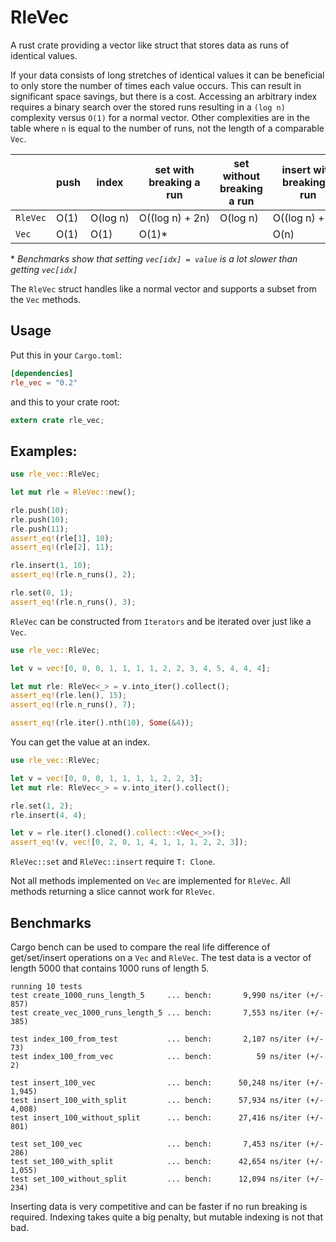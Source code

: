 # RleVec

A rust crate providing a vector like struct that stores data as runs of identical values.

If your data consists of long stretches of identical values it can be beneficial to only store
the number of times each value occurs. This can result in significant space savings, but there
is a cost. Accessing an arbitrary index requires a binary search over the stored runs resulting
in a `(log n)` complexity versus `O(1)` for a normal vector. Other complexities are in the table
where `n` is equal to the number of runs, not the length of a comparable `Vec`.

|        |push|index   |set with breaking a run|set without breaking a run|insert with breaking a run|insert without breaking a run|
|--------|----|--------|-----------------------|--------------------------|--------------------------|-----------------------------|
|`RleVec`|O(1)|O(log&nbsp;n)|O((log&nbsp;n)&nbsp;+&nbsp;2n)|O(log&nbsp;n)|O((log&nbsp;n)&nbsp;+&nbsp;2n)|O((log&nbsp;n)&nbsp;+&nbsp;n)|
|`Vec`|O(1)|O(1)|O(1)*| |O(n)| |

 \* *Benchmarks show that setting `vec[idx] = value` is a lot slower than getting `vec[idx]`*

 The `RleVec` struct handles like a normal vector and supports a subset from the `Vec` methods.

## Usage

Put this in your `Cargo.toml`:

```toml
[dependencies]
rle_vec = "0.2"
```

and this to your crate root:

```rust
extern crate rle_vec;
```

## Examples:
```rust
use rle_vec::RleVec;

let mut rle = RleVec::new();

rle.push(10);
rle.push(10);
rle.push(11);
assert_eq!(rle[1], 10);
assert_eq!(rle[2], 11);

rle.insert(1, 10);
assert_eq!(rle.n_runs(), 2);

rle.set(0, 1);
assert_eq!(rle.n_runs(), 3);
```

`RleVec` can be constructed from `Iterators` and be iterated over just like a `Vec`.

```rust
use rle_vec::RleVec;

let v = vec![0, 0, 0, 1, 1, 1, 1, 2, 2, 3, 4, 5, 4, 4, 4];

let mut rle: RleVec<_> = v.into_iter().collect();
assert_eq!(rle.len(), 15);
assert_eq!(rle.n_runs(), 7);

assert_eq!(rle.iter().nth(10), Some(&4));
```

You can get the value at an index.

```rust
use rle_vec::RleVec;

let v = vec![0, 0, 0, 1, 1, 1, 1, 2, 2, 3];
let mut rle: RleVec<_> = v.into_iter().collect();

rle.set(1, 2);
rle.insert(4, 4);

let v = rle.iter().cloned().collect::<Vec<_>>();
assert_eq!(v, vec![0, 2, 0, 1, 4, 1, 1, 1, 2, 2, 3]);
```

`RleVec::set` and `RleVec::insert` require `T: Clone`.

Not all methods implemented on `Vec` are implemented for `RleVec`. All methods returning a slice
cannot work for `RleVec`.

## Benchmarks

Cargo bench can be used to compare the real life difference of get/set/insert operations on a `Vec`
and `RleVec`. The test data is a vector of length 5000 that contains 1000 runs of length 5.

```
running 10 tests
test create_1000_runs_length_5     ... bench:       9,990 ns/iter (+/- 857)
test create_vec_1000_runs_length_5 ... bench:       7,553 ns/iter (+/- 385)

test index_100_from_test           ... bench:       2,107 ns/iter (+/- 73)
test index_100_from_vec            ... bench:          59 ns/iter (+/- 2)

test insert_100_vec                ... bench:      50,248 ns/iter (+/- 1,945)
test insert_100_with_split         ... bench:      57,934 ns/iter (+/- 4,008)
test insert_100_without_split      ... bench:      27,416 ns/iter (+/- 801)

test set_100_vec                   ... bench:       7,453 ns/iter (+/- 286)
test set_100_with_split            ... bench:      42,654 ns/iter (+/- 1,055)
test set_100_without_split         ... bench:      12,094 ns/iter (+/- 234)
```

Inserting data is very competitive and can be faster if no run breaking is
required. Indexing takes quite a big penalty, but mutable indexing is not that
bad.
